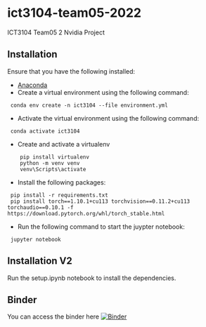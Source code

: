 # ict3104-team05-2022
ICT3104 Team05 2
Nvidia Project

## Installation
Ensure that you have the following installed:
- [Anaconda](https://www.anaconda.com/products/distribution)
- Create a virtual environment using the following command:
```
 conda env create -n ict3104 --file environment.yml
```
- Activate the virtual environment using the following command:
```
 conda activate ict3104
```
- Create and activate a virtualenv
```
    pip install virtualenv
    python -m venv venv
    venv\Scripts\activate
```
- Install the following packages:
```
 pip install -r requirements.txt
 pip install torch==1.10.1+cu113 torchvision==0.11.2+cu113 torchaudio==0.10.1 -f https://download.pytorch.org/whl/torch_stable.html
```
- Run the following command to start the juypter notebook:
```
 jupyter notebook
```
## Installation V2
Run the setup.ipynb notebook to install the dependencies.

## Binder
You can access the binder here
[![Binder](https://mybinder.org/badge_logo.svg)](https://mybinder.org/v2/gh/ict3104-team05-2022/ict3104-team05-2022/dev)
